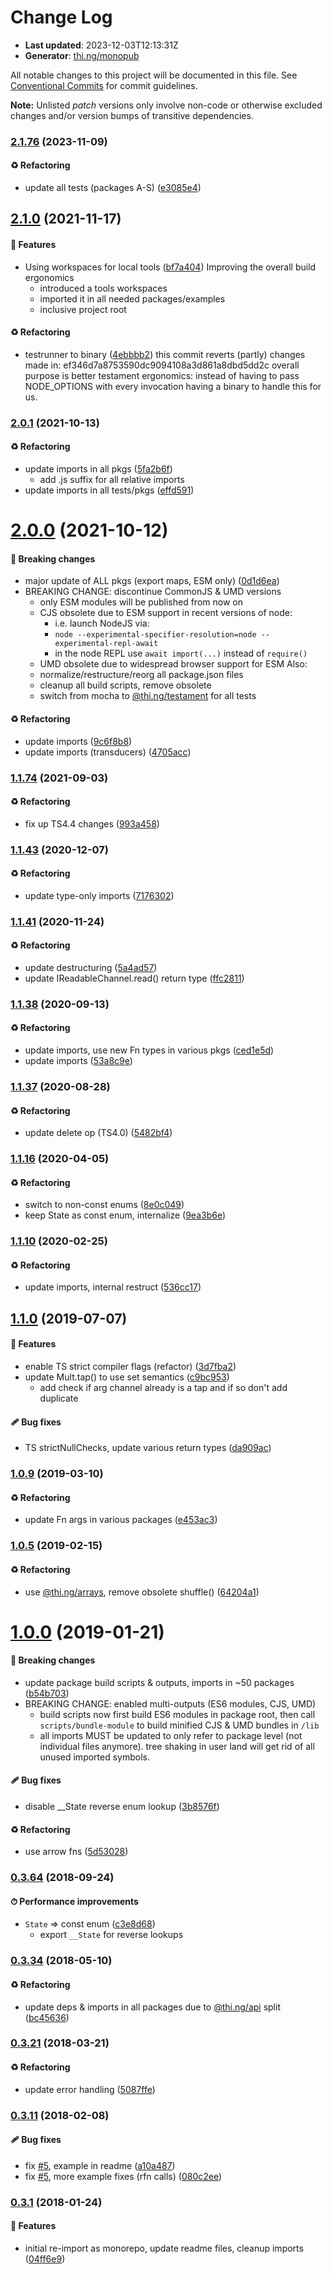 # Change Log

- **Last updated**: 2023-12-03T12:13:31Z
- **Generator**: [thi.ng/monopub](https://thi.ng/monopub)

All notable changes to this project will be documented in this file.
See [Conventional Commits](https://conventionalcommits.org/) for commit guidelines.

**Note:** Unlisted _patch_ versions only involve non-code or otherwise excluded changes
and/or version bumps of transitive dependencies.

### [2.1.76](https://github.com/thi-ng/umbrella/tree/@thi.ng/csp@2.1.76) (2023-11-09)

#### ♻️ Refactoring

- update all tests (packages A-S) ([e3085e4](https://github.com/thi-ng/umbrella/commit/e3085e4))

## [2.1.0](https://github.com/thi-ng/umbrella/tree/@thi.ng/csp@2.1.0) (2021-11-17)

#### 🚀 Features

- Using workspaces for local tools ([bf7a404](https://github.com/thi-ng/umbrella/commit/bf7a404))
  Improving the overall build ergonomics
  - introduced a tools workspaces
  - imported it in all needed packages/examples
  - inclusive project root

#### ♻️ Refactoring

- testrunner to binary ([4ebbbb2](https://github.com/thi-ng/umbrella/commit/4ebbbb2))
  this commit reverts (partly) changes made in:
  ef346d7a8753590dc9094108a3d861a8dbd5dd2c
  overall purpose is better testament ergonomics:
  instead of having to pass NODE_OPTIONS with every invocation
  having a binary to handle this for us.

### [2.0.1](https://github.com/thi-ng/umbrella/tree/@thi.ng/csp@2.0.1) (2021-10-13)

#### ♻️ Refactoring

- update imports in all pkgs ([5fa2b6f](https://github.com/thi-ng/umbrella/commit/5fa2b6f))
  - add .js suffix for all relative imports
- update imports in all tests/pkgs ([effd591](https://github.com/thi-ng/umbrella/commit/effd591))

# [2.0.0](https://github.com/thi-ng/umbrella/tree/@thi.ng/csp@2.0.0) (2021-10-12)

#### 🛑 Breaking changes

- major update of ALL pkgs (export maps, ESM only) ([0d1d6ea](https://github.com/thi-ng/umbrella/commit/0d1d6ea))
- BREAKING CHANGE: discontinue CommonJS & UMD versions
  - only ESM modules will be published from now on
  - CJS obsolete due to ESM support in recent versions of node:
    - i.e. launch NodeJS via:
    - `node --experimental-specifier-resolution=node --experimental-repl-await`
    - in the node REPL use `await import(...)` instead of `require()`
  - UMD obsolete due to widespread browser support for ESM
  Also:
  - normalize/restructure/reorg all package.json files
  - cleanup all build scripts, remove obsolete
  - switch from mocha to [@thi.ng/testament](https://github.com/thi-ng/umbrella/tree/main/packages/testament) for all tests

#### ♻️ Refactoring

- update imports ([9c6f8b8](https://github.com/thi-ng/umbrella/commit/9c6f8b8))
- update imports (transducers) ([4705acc](https://github.com/thi-ng/umbrella/commit/4705acc))

### [1.1.74](https://github.com/thi-ng/umbrella/tree/@thi.ng/csp@1.1.74) (2021-09-03)

#### ♻️ Refactoring

- fix up TS4.4 changes ([993a458](https://github.com/thi-ng/umbrella/commit/993a458))

### [1.1.43](https://github.com/thi-ng/umbrella/tree/@thi.ng/csp@1.1.43) (2020-12-07)

#### ♻️ Refactoring

- update type-only imports ([7176302](https://github.com/thi-ng/umbrella/commit/7176302))

### [1.1.41](https://github.com/thi-ng/umbrella/tree/@thi.ng/csp@1.1.41) (2020-11-24)

#### ♻️ Refactoring

- update destructuring ([5a4ad57](https://github.com/thi-ng/umbrella/commit/5a4ad57))
- update IReadableChannel.read() return type ([ffc2811](https://github.com/thi-ng/umbrella/commit/ffc2811))

### [1.1.38](https://github.com/thi-ng/umbrella/tree/@thi.ng/csp@1.1.38) (2020-09-13)

#### ♻️ Refactoring

- update imports, use new Fn types in various pkgs ([ced1e5d](https://github.com/thi-ng/umbrella/commit/ced1e5d))
- update imports ([53a8c9e](https://github.com/thi-ng/umbrella/commit/53a8c9e))

### [1.1.37](https://github.com/thi-ng/umbrella/tree/@thi.ng/csp@1.1.37) (2020-08-28)

#### ♻️ Refactoring

- update delete op (TS4.0) ([5482bf4](https://github.com/thi-ng/umbrella/commit/5482bf4))

### [1.1.16](https://github.com/thi-ng/umbrella/tree/@thi.ng/csp@1.1.16) (2020-04-05)

#### ♻️ Refactoring

- switch to non-const enums ([8e0c049](https://github.com/thi-ng/umbrella/commit/8e0c049))
- keep State as const enum, internalize ([9ea3b6e](https://github.com/thi-ng/umbrella/commit/9ea3b6e))

### [1.1.10](https://github.com/thi-ng/umbrella/tree/@thi.ng/csp@1.1.10) (2020-02-25)

#### ♻️ Refactoring

- update imports, internal restruct ([536cc17](https://github.com/thi-ng/umbrella/commit/536cc17))

## [1.1.0](https://github.com/thi-ng/umbrella/tree/@thi.ng/csp@1.1.0) (2019-07-07)

#### 🚀 Features

- enable TS strict compiler flags (refactor) ([3d7fba2](https://github.com/thi-ng/umbrella/commit/3d7fba2))
- update Mult.tap() to use set semantics ([c9bc953](https://github.com/thi-ng/umbrella/commit/c9bc953))
  - add check if arg channel already is a tap and if so don't add duplicate

#### 🩹 Bug fixes

- TS strictNullChecks, update various return types ([da909ac](https://github.com/thi-ng/umbrella/commit/da909ac))

### [1.0.9](https://github.com/thi-ng/umbrella/tree/@thi.ng/csp@1.0.9) (2019-03-10)

#### ♻️ Refactoring

- update Fn args in various packages ([e453ac3](https://github.com/thi-ng/umbrella/commit/e453ac3))

### [1.0.5](https://github.com/thi-ng/umbrella/tree/@thi.ng/csp@1.0.5) (2019-02-15)

#### ♻️ Refactoring

- use [@thi.ng/arrays](https://github.com/thi-ng/umbrella/tree/main/packages/arrays), remove obsolete shuffle() ([64204a1](https://github.com/thi-ng/umbrella/commit/64204a1))

# [1.0.0](https://github.com/thi-ng/umbrella/tree/@thi.ng/csp@1.0.0) (2019-01-21)

#### 🛑 Breaking changes

- update package build scripts & outputs, imports in ~50 packages ([b54b703](https://github.com/thi-ng/umbrella/commit/b54b703))
- BREAKING CHANGE: enabled multi-outputs (ES6 modules, CJS, UMD)
  - build scripts now first build ES6 modules in package root, then call
    `scripts/bundle-module` to build minified CJS & UMD bundles in `/lib`
  - all imports MUST be updated to only refer to package level
    (not individual files anymore). tree shaking in user land will get rid of
    all unused imported symbols.

#### 🩹 Bug fixes

- disable __State reverse enum lookup ([3b8576f](https://github.com/thi-ng/umbrella/commit/3b8576f))

#### ♻️ Refactoring

- use arrow fns ([5d53028](https://github.com/thi-ng/umbrella/commit/5d53028))

### [0.3.64](https://github.com/thi-ng/umbrella/tree/@thi.ng/csp@0.3.64) (2018-09-24)

#### ⏱ Performance improvements

- `State` => const enum ([c3e8d68](https://github.com/thi-ng/umbrella/commit/c3e8d68))
  - export `__State` for reverse lookups

### [0.3.34](https://github.com/thi-ng/umbrella/tree/@thi.ng/csp@0.3.34) (2018-05-10)

#### ♻️ Refactoring

- update deps & imports in all packages due to [@thi.ng/api](https://github.com/thi-ng/umbrella/tree/main/packages/api) split ([bc45636](https://github.com/thi-ng/umbrella/commit/bc45636))

### [0.3.21](https://github.com/thi-ng/umbrella/tree/@thi.ng/csp@0.3.21) (2018-03-21)

#### ♻️ Refactoring

- update error handling ([5087ffe](https://github.com/thi-ng/umbrella/commit/5087ffe))

### [0.3.11](https://github.com/thi-ng/umbrella/tree/@thi.ng/csp@0.3.11) (2018-02-08)

#### 🩹 Bug fixes

- fix [#5](https://github.com/thi-ng/umbrella/issues/5), example in readme ([a10a487](https://github.com/thi-ng/umbrella/commit/a10a487))
- fix [#5](https://github.com/thi-ng/umbrella/issues/5), more example fixes (rfn calls) ([080c2ee](https://github.com/thi-ng/umbrella/commit/080c2ee))

### [0.3.1](https://github.com/thi-ng/umbrella/tree/@thi.ng/csp@0.3.1) (2018-01-24)

#### 🚀 Features

- initial re-import as monorepo, update readme files, cleanup imports ([04ff6e9](https://github.com/thi-ng/umbrella/commit/04ff6e9))
